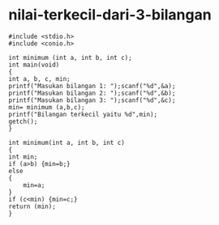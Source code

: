 # nilai-terkecil-dari-3-bilangan


    #include <stdio.h>
    #include <conio.h>

    int minimum (int a, int b, int c);
    int main(void)
    {
    int a, b, c, min;
    printf("Masukan bilangan 1: ");scanf("%d",&a);
    printf("Masukan bilangan 2: ");scanf("%d",&b);
    printf("Masukan bilangan 3: ");scanf("%d",&c);
    min= minimum (a,b,c);
    printf("Bilangan terkecil yaitu %d",min);
    getch();
    }

    int minimum(int a, int b, int c)
    {
    int min;
    if (a>b) {min=b;}
    else
    {
        min=a;
    }
    if (c<min) {min=c;}
    return (min);
    }
